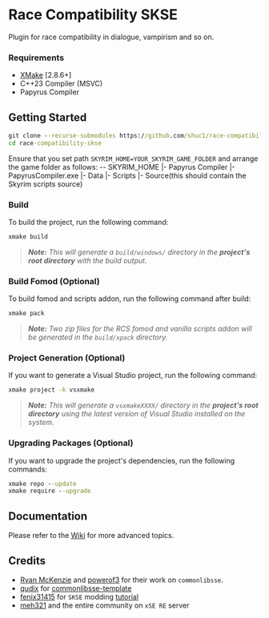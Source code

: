 # Race Compatibility SKSE

Plugin for race compatibility in dialogue, vampirism and so on.
### Requirements
* [XMake](https://xmake.io) [2.8.6+]
* C++23 Compiler (MSVC)
* Papyrus Compiler

## Getting Started
```bat
git clone --recurse-submodules https://github.com/shuc1/race-compatibility-skse.git
cd race-compatibility-skse
```

Ensure that you set path `SKYRIM_HOME=YOUR_SKYRIM_GAME_FOLDER` and arrange the game folder as follows:
-- SKYRIM_HOME
    |- Papyrus Compiler
        |- PapyrusCompiler.exe
    |- Data
        |- Scripts
            |- Source(this should contain the Skyrim scripts source)

### Build
To build the project, run the following command:
```bat
xmake build
```

> ***Note:*** *This will generate a `build/windows/` directory in the **project's root directory** with the build output.*
### Build Fomod (Optional)
To build fomod and scripts addon, run the following command after build:
```bat
xmake pack
```

> ***Note:*** *Two zip files for the RCS fomod and vanilla scripts addon will be generated in the `build/xpack` directory.*
### Project Generation (Optional)
If you want to generate a Visual Studio project, run the following command:
```bat
xmake project -k vsxmake
```

> ***Note:*** *This will generate a `vsxmakeXXXX/` directory in the **project's root directory** using the latest version of Visual Studio installed on the system.*
### Upgrading Packages (Optional)
If you want to upgrade the project's dependencies, run the following commands:
```bat
xmake repo --update
xmake require --upgrade
```

## Documentation
Please refer to the [Wiki](../../wiki/Home) for more advanced topics.

## Credits
- [Ryan McKenzie](https://github.com/Ryan-rsm-McKenzie) and [powerof3](https://github.com/powerof3) for their work on `commonlibsse`.
- [qudix](https://github.com/qudix) for [commonlibsse-template](https://github.com/qudix/commonlibsse-template)
- [fenix31415](https://github.com/fenix31415) for `SKSE` modding [tutorial](https://www.youtube.com/watch?v=PunbccQr9xk)
- [meh321](https://github.com/meh321) and the entire community on `xSE RE` server